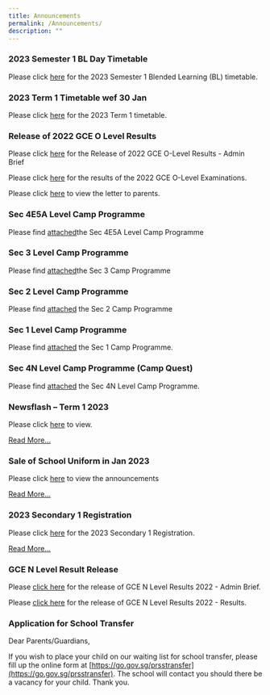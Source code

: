 ```yaml
---
title: Announcements
permalink: /Announcements/
description: ""
---
```

### 2023 Semester 1 BL Day Timetable

Please click [here](/files/2023%20SEM1%20BL%20TT%20V2%20-%20Class.pdf) for the 2023 Semester 1 Blended Learning (BL) timetable.

### 2023 Term 1 Timetable wef 30 Jan

Please click [here](/files/2023%20T1%20Timetable%20WEF%2030%20Jan%20FINAL2%20CLASSES.pdf) for the 2023 Term 1 timetable.

### Release of 2022 GCE O Level Results

Please click [here](/files/Release%20of%202022%20GCE%20O%20Level%20Results_Admin%20Brief_for%20school%20website.pdf) for the Release of 2022 GCE O-Level Results - Admin Brief

Please click [here](/files/Release%20of%202022%20GCE%20O%20Level%20Results_For%20School%20Website.pdf) for the results of the 2022 GCE O-Level Examinations.

Please click [here](/release-of-2022-gce-o-level-results) to view the letter to parents.

### Sec 4E5A Level Camp Programme

Please find [attached](/files/Sec%204E5NA%20Level%20Camp%20Programme.pdf)the Sec 4E5A Level Camp Programme

### Sec 3 Level Camp Programme

Please find [attached](/files/Sec%203%20Camp%202023_Programme_updated%205%20Jan.pdf)the Sec 3 Camp Programme

### Sec 2 Level Camp Programme

Please find [attached](/files/Camp%20Prog%20for%20Parents.pdf) the Sec 2 Camp Programme

### Sec 1 Level Camp Programme

Please find [attached](/files/Camp%20Oneiric%20Programme.pdf) the Sec 1 Camp Programme.

### Sec 4N Level Camp Programme (Camp Quest)

Please find [attached](/files/Camp%20Quest%20Programme.pdf) the Sec 4N Level Camp Programme.

### Newsflash – Term 1 2023

Please click [here](https://pasirrissec.moe.edu.sg/qql/slot/u166/Announcements/Newsflash%20Term%201%202023_Final.pdf) to view.

[Read More...](https://pasirrissec.moe.edu.sg/qql/slot/u166/Announcements/Newsflash%20Term%201%202023_Final.pdf)

### Sale of School Uniform in Jan 2023

Please click [here](https://pasirrissec.moe.edu.sg/qql/slot/u166/Announcements/Pasir%20Ris%20Secondary%20%20sale%20schedule%20Jan%202023%20.pdf) to view the announcements

[Read More...](https://pasirrissec.moe.edu.sg/qql/slot/u166/Announcements/Pasir%20Ris%20Secondary%20%20sale%20schedule%20Jan%202023%20.pdf)

### 2023 Secondary 1 Registration

Please click [here](https://pasirrissec-moe-edu-sg-admin.cwp.sg/others/2023-secondary-1-registration) for the 2023 Secondary 1 Registration.

[Read More...](https://pasirrissec.moe.edu.sg/others/2023-secondary-1-registration)

### GCE N Level Result Release

Please [click here](https://pasirrissec.moe.edu.sg/qql/slot/u166/Announcements/Announcements/2022/Release%20of%20GCE%20N%20Level%20Results%202022_Admin%20Brief%2019%20Dec%20Final%20-%20for%20school%20website.pdf) for the release of GCE N Level Results 2022 - Admin Brief.

Please [click here](https://pasirrissec.moe.edu.sg/qql/slot/u166/Announcements/Announcements/2022/Release%20of%20GCE%20N%20Level%20Results%202022_Results%20-%20final%20for%20school%20website.pdf) for the release of GCE N Level Results 2022 - Results.

### Application for School Transfer

Dear Parents/Guardians,

If you wish to place your child on our waiting list for school transfer, please fill up the online form at [https://go.gov.sg/prsstransfer](https://go.gov.sg/prsstransfer). The school will contact you should there be a vacancy for your child. Thank you.